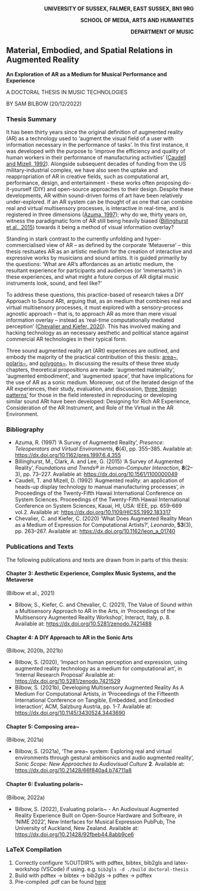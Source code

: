 <div align="right">
<b>

UNIVERSITY OF SUSSEX, FALMER, EAST SUSSEX, BN1 9RG

SCHOOL OF MEDIA, ARTS AND HUMANITIES

DEPARTMENT OF MUSIC

</b>
</div>

## Material, Embodied, and Spatial Relations in Augmented Reality

**An Exploration of AR as a Medium for Musical Performance and Experience**

A DOCTORAL THESIS IN MUSIC TECHNOLOGIES

BY SAM BILBOW (20/12/2022)

### Thesis Summary
It has been thirty years since the original definition of augmented reality (AR) as a technology used to ‘augment the visual field of a user with information necessary in the performance of tasks’. In this first instance, it was developed with the purpose to ‘improve the efficiency and quality of human workers in their performance of manufacturing activities’ ([Caudell and Mizell, 1992](https://dx.doi.org/10.1109/HICSS.1992.183317)). Alongside subsequent decades of funding from the US military-industrial complex, we have also seen the uptake and reappropriation of AR in creative fields, such as computational art, performance, design, and entertainment - these works often proposing do-it-yourself (DIY) and open-source approaches to their design. Despite these developments, AR within sound-driven forms of art have been relatively under-explored. If an AR system can be thought of as one that can combine real and virtual multisensory processes, is interactive in real-time, and is registered in three dimensions ([Azuma, 1997](https://dx.doi.org/10.1162/pres.1997.6.4.355)); why do we, thirty years on, witness the paradigmatic form of AR still being heavily biased ([Billinghurst et al., 2015](https://dx.doi.org/10.1561/1100000049)) towards it being a method of visual information overlay? 

Standing in stark contrast to the currently unfolding and hyper-commercialised view of AR – as defined by the corporate ‘Metaverse’ – this thesis resituates AR as an artistic medium for the creation of interactive and expressive works by musicians and sound artists. It is guided primarily by the questions: ‘What are AR’s affordances as an artistic medium, the resultant experience for participants and audiences (or ‘immersants’) in these experiences, and what might a future corpus of AR digital music instruments look, sound, and feel like?’ 

To address these questions, this practice-based of research takes a DIY Approach to Sound ARt, arguing that, as an medium that combines real and virtual multisensory processes, it must explored with a sensory-process agnostic approach – that is, to approach AR as more than mere visual information overlay – instead as ‘real-time computationally mediated perception’ ([Chevalier and Kiefer, 2020](https://dx.doi.org/10.1162/leon_a_01740)). This has involved making and hacking technology as an necessary aesthetic and political stance against commercial AR technologies in their typical form. 

Three sound augmented reality art (ARt) experiences are outlined, and embody the majority of the practical contribution of this thesis: [area~](https://www.github.com/sambilbow/area), [polaris~](https://www.github.com/sambilbow/polaris), and [polygons~](https://www.github.com/sambilbow/polygons). In discussing the results of these three study chapters, theoretical propositions are made: ‘augmented materiality’, ‘augmented embodiment’, and ‘augmented space’, that have implications for the use of AR as a sonic medium. Moreover, out of the iterated design of the AR experiences, their study, evaluation, and discussion, [three ‘design patterns’](https://sambilbow.github.io/thexrtspace/design-patterns/) for those in the field interested in reproducing or developing similar sound ARt have been developed: Designing for Rich AR Experience, Consideration of the AR Instrument, and Role of the Virtual in the AR Environment.

### Bibliography
- Azuma, R. (1997) ‘A Survey of Augmented Reality’, *Presence: Teleoperators and Virtual Environments*, **6**(4), pp. 355–385. Available at: https://dx.doi.org/10.1162/pres.1997.6.4.355
- Billinghurst, M., Clark, A. and Lee, G. (2015) ‘A Survey of Augmented Reality’, *Foundations and Trends® in Human–Computer Interaction*, **8**(2–3), pp. 73–227. Available at: https://dx.doi.org/10.1561/1100000049
- Caudell, T. and Mizell, D. (1992) ‘Augmented reality: an application of heads-up display technology to manual manufacturing processes’, *in* Proceedings of the Twenty-Fifth Hawaii International Conference on System Sciences. Proceedings of the Twenty-Fifth Hawaii International Conference on System Sciences, Kauai, HI, USA: IEEE, pp. 659–669 vol.2. Available at: https://dx.doi.org/10.1109/HICSS.1992.183317
- Chevalier, C. and Kiefer, C. (2020) ‘What Does Augmented Reality Mean as a Medium of Expression for Computational Artists?’, *Leonardo*, **53**(3), pp. 263–267. Available at: https://dx.doi.org/10.1162/leon_a_01740

### Publications and Texts
The following publications and texts are drawn from in parts of this thesis: 

#### Chapter 3: Aesthetic Experience, Complex Music Systems, and the Metaverse

(Bilbow et al., 2021) 
- Bilbow, S., Kiefer, C. and Chevalier, C. (2021), The Value of Sound within a Multisensory Approach to AR in the Arts, *in* ‘Proceedings of the Multisensory Augmented Reality Workshop’, Interact, Italy, p. 8. Available at: https://dx.doi.org/10.5281/zenodo.7421488 

#### Chapter 4: A DIY Approach to AR in the Sonic Arts 

(Bilbow, 2020b, 2021b) 
- Bilbow, S. (2020), ‘Impact on human perception and expression, using augmented reality technology as a medium for computational art’, in ‘Internal Research Proposal’ Available at: https://dx.doi.org/10.5281/zenodo.7421529 
- Bilbow, S. (2021b), Developing Multisensory Augmented Reality As A Medium For Computational Artists, *in* ‘Proceedings of the Fifteenth International Conference on Tangible, Embedded, and Embodied Interaction’, ACM, Salzburg Austria, pp. 1-7. Available at: https://dx.doi.org/10.1145/3430524.3443690 

#### Chapter 5: Composing area~ 

(Bilbow, 2021a) 
- Bilbow, S. (2021a), ‘The area~ system: Exploring real and virtual environments through gestural ambisonics and audio augmented reality’, *Sonic Scope: New Approaches to Audiovisual Culture* **2**. Available at: https://dx.doi.org/10.21428/66f840a4.b74711a8 

#### Chapter 6: Evaluating polaris~ 

(Bilbow, 2022a) 
- Bilbow, S. (2022), Evaluating polaris~ - An Audiovisual Augmented Reality Experience Built on Open-Source Hardware and Software, *in* ‘NIME 2022’, New Interfaces for Musical Expression PubPub, The University of Auckland, New Zealand. Available at: https://dx.doi.org/10.21428/92fbeb44.8abb9ce6

### LaTeX Compilation
1. Correctly configure %OUTDIR% with pdftex, bibtex, bib2gls and latex-workshop (VSCode) if using. e.g. `bib2gls -d ./build doctoral-thesis`
2. Build with pdftex -> bibtex -> bib2gls -> pdftex -> pdftex
3. Pre-compiled .pdf can be found [here](https://github.com/sambilbow/doctoral-thesis/blob/main/build/doctoral-thesis.pdf)
